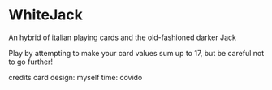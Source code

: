 # WhiteJack

An hybrid of italian playing cards and the old-fashioned darker Jack

Play by attempting to make your card values sum up to 17, but be careful not to go further!

credits
card design: myself
time: covido
